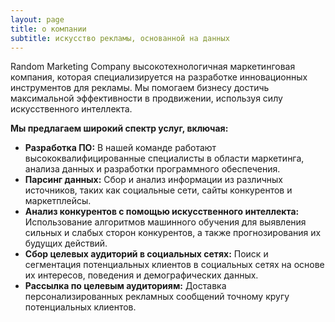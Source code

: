 ```yaml
---
layout: page
title: o компании
subtitle: искусство рекламы, основанной на данных
---
```


Random Marketing Company высокотехнологичная маркетинговая компания, которая специализируется на разработке инновационных инструментов для рекламы. Мы помогаем бизнесу достичь максимальной эффективности в продвижении, используя силу искусственного интеллекта.

**Мы предлагаем широкий спектр услуг, включая:**

* **Разработка ПО:** В нашей команде работают высококвалифицированные специалисты в области маркетинга, анализа данных и разработки программного обеспечения.  
* **Парсинг данных:**  Сбор и анализ информации из различных источников, таких как социальные сети, сайты конкурентов и маркетплейсы. 
* **Анализ конкурентов с помощью искусственного интеллекта:**  Использование алгоритмов машинного обучения для выявления сильных и слабых сторон конкурентов, а также прогнозирования их будущих действий.
* **Сбор целевых аудиторий в социальных сетях:**  Поиск и сегментация потенциальных клиентов в социальных сетях на основе их интересов, поведения и демографических данных.
* **Рассылка по целевым аудиториям:**  Доставка персонализированных рекламных сообщений точному кругу потенциальных клиентов.
  




